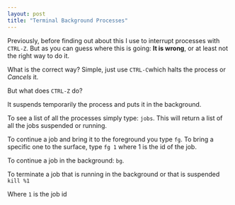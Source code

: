 ```yaml
---
layout: post
title: "Terminal Background Processes"
---
```


Previously, before finding out about this I use to interrupt processes with
`CTRL-Z`. But as you can guess where this is going: **It is wrong**, or at
least not the right way to do it. 

What is the correct way? Simple, just use `CTRL-C`which halts the process or
*Cancels* it.

But what does `CTRL-Z` do?

It suspends temporarily the process and puts it in the background.

To see a list of all the processes simply type: `jobs`. This will return a list
of all the jobs suspended or running.

To continue a job and bring it to the foreground you type `fg`. To bring a
specific one to the surface, type `fg 1` where 1 is the id of the job.

To continue a job in the background: `bg`.

To terminate a job that is running in the background or that is suspended `kill
%1`

Where `1` is the job id
